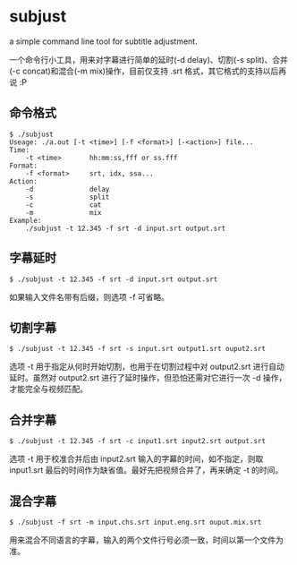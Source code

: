 subjust
=======

a simple command line tool for subtitle adjustment.

一个命令行小工具，用来对字幕进行简单的延时(-d delay)、切割(-s split)、合并(-c concat)和混合(-m mix)操作，目前仅支持 .srt 格式，其它格式的支持以后再说 :P

## 命令格式

    $ ./subjust
    Useage: ./a.out [-t <time>] [-f <format>] [-<action>] file...
    Time:
        -t <time>       hh:mm:ss,fff or ss.fff
    Format:
        -f <format>     srt, idx, ssa...
    Action:
        -d 	            delay
        -s 	            split
        -c 	            cat
        -m 	            mix
    Example:
        ./subjust -t 12.345 -f srt -d input.srt output.srt
	
## 字幕延时

    $ ./subjust -t 12.345 -f srt -d input.srt output.srt
    
如果输入文件名带有后缀，则选项 -f 可省略。
    
## 切割字幕

    $ ./subjust -t 12.345 -f srt -s input.srt output1.srt ouput2.srt
 
 选项 -t 用于指定从何时开始切割，也用于在切割过程中对 output2.srt 进行自动延时。虽然对 output2.srt 进行了延时操作，但恐怕还需对它进行一次 -d 操作，才能完全与视频匹配。
 
## 合并字幕

    $ ./subjust -t 12.345 -f srt -c input1.srt input2.srt output.srt

选项 -t 用于校准合并后由 input2.srt 输入的字幕的时间，如不指定，则取 input1.srt 最后的时间作为缺省值。最好先把视频合并了，再来确定 -t 的时间。

## 混合字幕

    $ ./subjust -f srt -m input.chs.srt input.eng.srt ouput.mix.srt

用来混合不同语言的字幕，输入的两个文件行号必须一致，时间以第一个文件为准。
